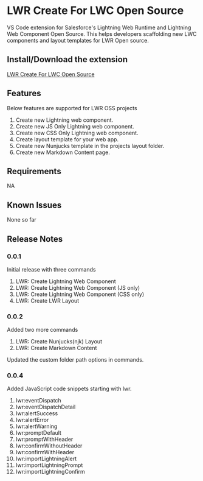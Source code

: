 # LWR Create For LWC Open Source

VS Code extension for Salesforce's Lightning Web Runtime and Lightning Web Component Open Source. This helps developers scaffolding new LWC components and layout templates for LWR Open source.
## Install/Download the extension
[LWR Create For LWC Open Source](https://marketplace.visualstudio.com/items?itemName=Forcetrails.lwr-create-for-lwc-oss)

## Features

Below features are supported for LWR OSS projects

1. Create new Lightning web component.
1. Create new JS Only Lightning web component.
1. Create new CSS Only Lightning web component.
1. Create layout template for your web app.
1. Create new Nunjucks template in the projects layout folder.
1. Create new Markdown Content page.
 <!-- For example if there is an image subfolder under your extension project workspace:

\!\[feature X\]\(images/feature-x.png\)

> Tip: Many popular extensions utilize animations. This is an excellent way to show off your extension! We recommend short, focused animations that are easy to follow. -->

## Requirements

NA

<!-- ## Extension Settings

Include if your extension adds any VS Code settings through the `contributes.configuration` extension point.

For example:

This extension contributes the following settings:

-   `myExtension.enable`: enable/disable this extension
-   `myExtension.thing`: set to `blah` to do something
 -->

## Known Issues

None so far

## Release Notes

### 0.0.1

Initial release with three commands

1. LWR: Create Lightning Web Component
1. LWR: Create Lightning Web Component (JS only)
1. LWR: Create Lightning Web Component (CSS only)
1. LWR: Create LWR Layout

### 0.0.2

Added two more commands

1. LWR: Create Nunjucks(njk) Layout
1. LWR: Create Markdown Content

Updated the custom folder path options in commands.

### 0.0.4

Added JavaScript code snippets starting with lwr.

1. lwr:eventDispatch
1. lwr:eventDispatchDetail
1. lwr:alertSuccess
1. lwr:alertError
1. lwr:alertWarning
1. lwr:promptDefault
1. lwr:promptWithHeader
1. lwr:confirmWithoutHeader
1. lwr:confirmWithHeader
1. lwr:importLightningAlert
1. lwr:importLightningPrompt
1. lwr:importLightningConfirm

<!-- Initial release of ...

### 1.0.1

Fixed issue #.

### 1.1.0

Added features X, Y, and Z.

 -->

<!-- ## Working with Markdown

**Note:** You can author your README using Visual Studio Code. Here are some useful editor keyboard shortcuts:

-   Split the editor (`Cmd+\` on macOS or `Ctrl+\` on Windows and Linux)
-   Toggle preview (`Shift+CMD+V` on macOS or `Shift+Ctrl+V` on Windows and Linux)
-   Press `Ctrl+Space` (Windows, Linux, macOS) to see a list of Markdown snippets

### For more information

-   [Visual Studio Code's Markdown Support](http://code.visualstudio.com/docs/languages/markdown)
-   [Markdown Syntax Reference](https://help.github.com/articles/markdown-basics/)

**Enjoy!** -->
